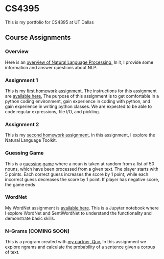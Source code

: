 # CS4395
This is my portfolio for CS4395 at UT Dallas

## Course Assignments
### Overview
Here is an [overview of Natural Language Processing.](Overview_of_NLP.pdf) In it, I provide some information and answer questions about NLP.

### Assignment 1
This is my [first homework assignment.](https://github.com/BrendenHealey/CS4395/tree/main/Homework1) The instructions for this assignment are [available here.](Homework1/HW1_Instructions.pdf) The purpose of this assignment is to get comfortable in a python coding environment, gain experience in coding with python, and gain experience in writing python classes. We are expected to be able to code regular expressions, file I/O, and pickling.

### Assignment 2
This is my [second homework assignment.](ExploringNLTK.pdf) In this assignment, I explore the Natural Language Toolkit.

### Guessing Game
This is a [guessing game](https://github.com/BrendenHealey/CS4395/tree/main/GuessingGame) where a noun is taken at random from a list of 50 nouns, which have been processed from a given text. The player starts with 5 points. Each correct guess increases the score by 1 point, while each incorrect guess decreases the score by 1 point. If player has negative score, the game ends

### WordNet
My WordNet assignment is [available here](https://github.com/BrendenHealey/CS4395/tree/main/WordNet). This is a Jupyter notebook where I explore WordNet and SentiWordNet to understand the functionality and demonstrate basic skills.

### N-Grams (COMING SOON)
This is a program created with [my partner, Quy.](https://github.com/tqyn117) In this assignment we explore ngrams and calculate the probability of a sentence given a corpus of text.
